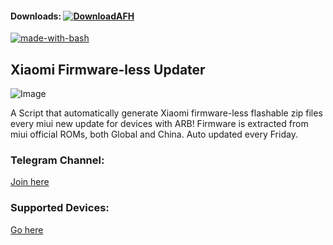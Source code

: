 #### Downloads: [![DownloadAFH](https://img.shields.io/badge/Download-AndroidFileHost-brightgreen.svg)](https://www.androidfilehost.com/?w=files&flid=280337)

[![made-with-bash](https://img.shields.io/badge/Made%20with-Bash-1f425f.svg)](https://www.gnu.org/software/bash/)

## Xiaomi Firmware-less Updater
![Image](https://github.com/XiaomiFirmwareUpdater/downloads/raw/master/xiaomi.png)

A Script that automatically generate Xiaomi firmware-less flashable zip files every miui new update for devices with ARB! 
Firmware is extracted from miui official ROMs, both Global and China. Auto updated every Friday.

### Telegram Channel:
[Join here](https://t.me/XiaomiFirmwareUpdater)

### Supported Devices:
[Go here](https://github.com/XiaomiFirmwareUpdater/mi-firmware-less-updater/blob/weekly/supported.md)
